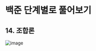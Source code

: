 # 백준 단계별로 풀어보기
## 14. 조합론

![image](https://github.com/user-attachments/assets/4bf3824e-e5da-466e-9bd6-3a7aca80a3d8)

